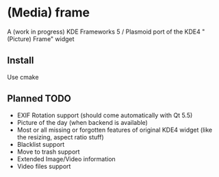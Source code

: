 # (Media) frame
A (work in progress) KDE Frameworks 5 / Plasmoid port of the KDE4 "(Picture) Frame" widget

## Install
Use cmake

## Planned TODO
* EXIF Rotation support (should come automatically with Qt 5.5)
* Picture of the day (when backend is available)
* Most or all missing or forgotten features of original KDE4 widget (like the resizing, aspect ratio stuff)
* Blacklist support
* Move to trash support
* Extended Image/Video information
* Video files support
